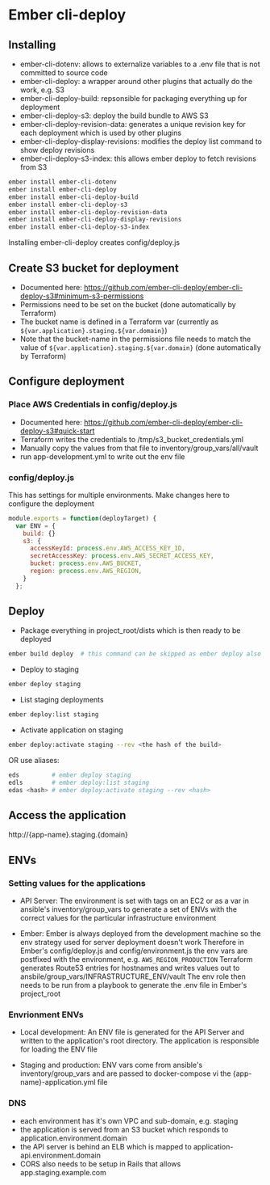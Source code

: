 # Ember cli-deploy

## Installing

- ember-cli-dotenv: allows to externalize variables to a .env file that is not committed to source code
- ember-cli-deploy: a wrapper around other plugins that actually do the work, e.g. S3
- ember-cli-deploy-build: repsonsible for packaging everything up for deployment
- ember-cli-deploy-s3: deploy the build bundle to AWS S3
- ember-cli-deploy-revision-data: generates a unique revision key for each deployment which is used by other plugins
- ember-cli-deploy-display-revisions: modifies the deploy list command to show deploy revisions
- ember-cli-deploy-s3-index: this allows ember deploy to fetch revisions from S3

```bash
ember install ember-cli-dotenv
ember install ember-cli-deploy
ember install ember-cli-deploy-build
ember install ember-cli-deploy-s3
ember install ember-cli-deploy-revision-data
ember install ember-cli-deploy-display-revisions
ember install ember-cli-deploy-s3-index
```

Installing ember-cli-deploy creates config/deploy.js


## Create S3 bucket for deployment

- Documented here: https://github.com/ember-cli-deploy/ember-cli-deploy-s3#minimum-s3-permissions
- Permissions need to be set on the bucket (done automatically by Terraform)
- The bucket name is defined in a Terraform var (currently as `${var.application}.staging.${var.domain}`)
- Note that the bucket-name in the permissions file needs to match the value of `${var.application}.staging.${var.domain}` (done automatically by Terraform)


## Configure deployment

### Place AWS Credentials in config/deploy.js

- Documented here: https://github.com/ember-cli-deploy/ember-cli-deploy-s3#quick-start
- Terraform writes the credentials to /tmp/s3_bucket_credentials.yml
- Manually copy the values from that file to inventory/group_vars/all/vault
- run app-development.yml to write out the env file

### config/deploy.js

This has settings for multiple environments. Make changes here to configure the deployment

```js
module.exports = function(deployTarget) {
  var ENV = {
    build: {}
    s3: {
      accessKeyId: process.env.AWS_ACCESS_KEY_ID,
      secretAccessKey: process.env.AWS_SECRET_ACCESS_KEY,
      bucket: process.env.AWS_BUCKET,
      region: process.env.AWS_REGION,
    }
  };
```


## Deploy

- Package everything in project_root/dists which is then ready to be deployed

```bash
ember build deploy  # this command can be skipped as ember deploy also does the build
```

- Deploy to staging

```bash
ember deploy staging
```

- List staging deployments

```bash
ember deploy:list staging
```

- Activate application on staging

```bash
ember deploy:activate staging --rev <the hash of the build>
```

OR use aliases:

```bash
eds         # ember deploy staging
edls        # ember deploy:list staging
edas <hash> # ember deploy:activate staging --rev <hash>
```

## Access the application

http://{app-name}.staging.{domain}


## ENVs

### Setting values for the applications

- API Server: The environment is set with tags on an EC2 or as a var in ansible's inventory/group_vars to generate
a set of ENVs with the correct values for the particular infrastructure environment

- Ember: Ember is always deployed from the development machine so the env strategy used for server deployment doesn't work
Therefore in Ember's config/deploy.js and config/environment.js the env vars are postfixed with the environment, e.g. `AWS_REGION_PRODUCTION`
Terraform generates Route53 entries for hostnames and writes values out to ansbile/group_vars/INFRASTRUCTURE_ENV/vault
The env role then needs to be run from a playbook to generate the .env file in Ember's project_root

### Envrionment ENVs

- Local development: An ENV file is generated for the API Server and written to the application's root directory.
The application is responsible for loading the ENV file

- Staging and production:  ENV vars come from ansible's inventory/group_vars and are passed to docker-compose vi the {app-name}-application.yml file


### DNS

- each environment has it's own VPC and sub-domain, e.g. staging
- the application is served from an S3 bucket which responds to application.environment.domain
- the API server is behind an ELB which is mapped to application-api.environment.domain
- CORS also needs to be setup in Rails that allows app.staging.example.com
